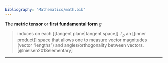 ```yaml
---
bibliography: "Mathematics/math.bib"
---
```


The **metric tensor** or **first fundamental form** $g$ 

> induces on each [[tangent plane|tangent space]] $T_p$ an [[inner product]] space that allows one to measure vector magnitudes (vector “lengths”) and angles/orthogonality between vectors. [@nielsen2018elementary]


---